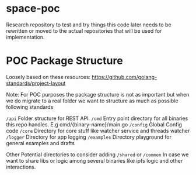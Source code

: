 # space-poc


Research repository to test and try things
this code later needs to be rewritten or moved to the actual
repositories that will be used for implementation.


# POC Package Structure
Loosely based on these resources:
https://github.com/golang-standards/project-layout


Note: For POC purposes the package structure is not as important but when we do migrate to a real folder we want to
structure as much as possible following standards  

`/api` Folder structure for REST API.
`/cmd` Entry point directory for all binaries this repo handles. E.g cmd/{binary-name}/main.go
`/config` Global Config code
`/core` Directory for core stuff like watcher service and threads watcher
`/logger` Directory for app logging 
`/examples` Directory playground for general examples and drafts

Other Potential directories to consider adding
`/shared` or  `/common` In case we want to share libs or logic among several binaries like 
ipfs logic and other interactions.

